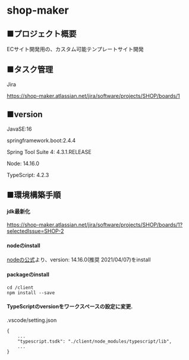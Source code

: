 # shop-maker


## ■プロジェクト概要
ECサイト開発用の、カスタム可能テンプレートサイト開発

## ■タスク管理
Jira

https://shop-maker.atlassian.net/jira/software/projects/SHOP/boards/1

## ■version
JavaSE:16

springframework.boot:2.4.4

Spring Tool Suite 4: 4.3.1.RELEASE

Node: 14.16.0

TypeScript: 4.2.3

## ■環境構築手順

#### jdk最新化
https://shop-maker.atlassian.net/jira/software/projects/SHOP/boards/1?selectedIssue=SHOP-2



#### nodeのinstall
[nodeの公式](https://nodejs.org/en/download/)より、version: 14.16.0(推奨 2021/04/07)をinstall

#### packageのinstall
```
cd /client
npm install --save
```

#### TypeScriptのversionをワークスペースの設定に変更.
.vscode/setting.json

```
{   
    ...
    "typescript.tsdk": "./client/node_modules/typescript/lib",
    ...
}
```

